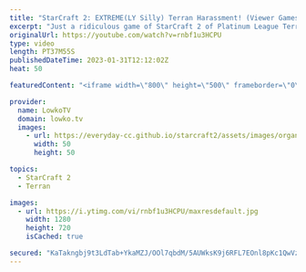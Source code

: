 ```yaml
---
title: "StarCraft 2: EXTREME(LY Silly) Terran Harassment! (Viewer Games)"
excerpt: "Just a ridiculous game of StarCraft 2 of Platinum League Terran vs Protoss. If you have a great game you'd like me to cast, you can send it to replays@lowko.tv.   Support my work: https://patreon.com/lowkotv Lowko Merch: https://lowko.shop  My YouTube channels: @LowkoTV @MoreLowko @LowkoClips  Twitch"
originalUrl: https://youtube.com/watch?v=rnbf1u3HCPU
type: video
length: PT37M55S
publishedDateTime: 2023-01-31T12:12:02Z
heat: 50

featuredContent: "<iframe width=\"800\" height=\"500\" frameborder=\"0\" src=\"https://www.youtube.com/embed/rnbf1u3HCPU\" allow=\"accelerometer; autoplay; encrypted-media; gyroscope; picture-in-picture\" allowfullscreen></iframe>"

provider:
  name: LowkoTV
  domain: lowko.tv
  images:
    - url: https://everyday-cc.github.io/starcraft2/assets/images/organizations/lowko.tv-50x50.jpg
      width: 50
      height: 50

topics:
  - StarCraft 2
  - Terran

images:
  - url: https://i.ytimg.com/vi/rnbf1u3HCPU/maxresdefault.jpg
    width: 1280
    height: 720
    isCached: true

secured: "KaTakngbj9t3LdTab+YkaMZJ/OOl7qbdM/5AUWksK9j6RFL7EOnl8pKc1QwVzJlahGHnZ0ZJy8pvtMcY1SrvwJ9l2/oWEr2vj0X9P8Dd+cLcQtUU/cIX3mx8aKDh+xYaqGHeCCwJx/JNbWnb2woFYi5i4d8ACWhak9+E5HBwVOLDa2XniHPXPHKtrsY2yx9gy63+0h5ojmSp/aVgCQG3JB1JJ2tLw7+DRbFhyXRxomtHcwqHvgAknFkBTuRed0Yh23OIOpsvqvVKa53rbvJX46qgE4YqK2meDTVwmPXKRllwXhfsQEdWmd15eJO7HPhh5ezqgpBPjgB2/clI0oXQknvSlzq97ZXbmaDX4tq5IJH3Oezyibjz5E9bZBaficMWcYvlzDEuYVSQuibE9YEQHyv+BLrHn0FbtjvG7NFGWWI=;63YyWZbHax8BcFHwJLuMSQ=="
---
```


